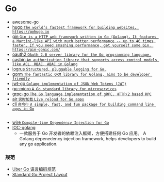 # Go
 - [awesome-go](https://github.com/avelino/awesome-go)
 - [hugo `The world’s fastest framework for building websites. https://gohugo.io`](https://github.com/gohugoio/hugo)
 - [gin `Gin is a HTTP web framework written in Go (Golang). It features a Martini-like API with much better performance -- up to 40 times faster. If you need smashing performance, get yourself some Gin. https://gin-gonic.com/`](https://github.com/gin-gonic/gin)
 - [oauth2 `OAuth 2.0 server library for the Go programming language.`](https://github.com/go-oauth2/oauth2)
 - [casbin `An authorization library that supports access control models like ACL, RBAC, ABAC in Golang`](https://github.com/casbin/casbin)
 - [logrus `Structured, pluggable logging for Go.`](https://github.com/sirupsen/logrus)
 - [gorm `The fantastic ORM library for Golang, aims to be developer friendly`](https://github.com/go-gorm/gorm)
 - [jwt-go `Golang implementation of JSON Web Tokens (JWT)`](https://github.com/dgrijalva/jwt-go)
 - [go-micro `A Go standard library for microservices`](https://github.com/micro/go-micro)
 - [grpc-go `The Go language implementation of gRPC. HTTP/2 based RPC`](https://github.com/grpc/grpc-go)
 - [air `实时加载` `Live reload for Go apps`](https://github.com/cosmtrek/air)
 - [cli `命令行` `A simple, fast, and fun package for building command line apps in Go`](https://github.com/urfave/cli)

## 
 - [wire `Compile-time Dependency Injection for Go`](https://github.com/google/wire)
 - [IOC-golang](https://github.com/alibaba/IOC-golang)
    - 一款服务于 Go 开发者的依赖注入框架，方便搭建任何 Go 应用。 A Golang depenedency injection framework, helps developers to build any go application.  
    
### 规范
 - [Uber Go 语言编码规范](https://github.com/xxjwxc/uber_go_guide_cn)
 - [Standard Go Project Layout](https://github.com/golang-standards/project-layout/blob/master/README_zh.md)
